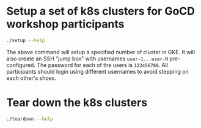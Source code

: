 # Setup a set of k8s clusters for GoCD workshop participants

  ```bash
  ./setup --help
  ```

  The above command will setup a specified number of cluster in GKE. It will also create an SSH "jump box" with usernames `user-1...user-N` pre-configured. The password for each of the users is `123456789`. All participants should login using different usernames to avoid stepping on each other's shoes.

# Tear down the k8s clusters

  ```bash
  ./teardown --help
  ```
